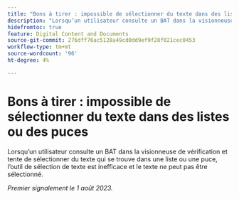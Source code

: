 ```yaml
---
title: "Bons à tirer : impossible de sélectionner du texte dans des listes ou des puces"
description: "Lorsqu’un utilisateur consulte un BAT dans la visionneuse de vérification et tente de sélectionner du texte qui se trouve dans une liste ou une puce, l’outil de sélection de texte est inefficace et le texte ne peut pas être sélectionné."
hidefromtoc: true
feature: Digital Content and Documents
source-git-commit: 276dff76ac5128a49cd0dd9ef9f28f021cec0453
workflow-type: tm+mt
source-wordcount: '96'
ht-degree: 4%

---
```



# Bons à tirer : impossible de sélectionner du texte dans des listes ou des puces

<!--WF and WFP TOCs-->

Lorsqu’un utilisateur consulte un BAT dans la visionneuse de vérification et tente de sélectionner du texte qui se trouve dans une liste ou une puce, l’outil de sélection de texte est inefficace et le texte ne peut pas être sélectionné.

_Premier signalement le 1 août 2023._

